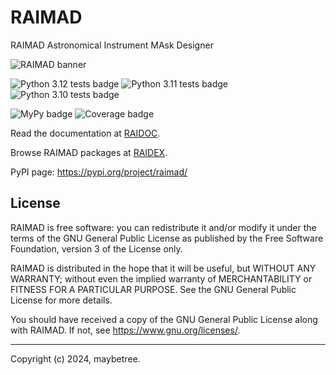 # RAIMAD

RAIMAD Astronomical Instrument MAsk Designer

![RAIMAD banner](img/raimad-banner.png)

![Python 3.12 tests badge](https://raw.githubusercontent.com/gist/maybeetree/767d80027892395f1cc61e4829810985/raw/tests312.svg)
![Python 3.11 tests badge](https://raw.githubusercontent.com/gist/maybeetree/767d80027892395f1cc61e4829810985/raw/tests311.svg)
![Python 3.10 tests badge](https://raw.githubusercontent.com/gist/maybeetree/767d80027892395f1cc61e4829810985/raw/tests310.svg)

![MyPy badge](https://raw.githubusercontent.com/gist/maybeetree/767d80027892395f1cc61e4829810985/raw/mypy.svg)
![Coverage badge](https://raw.githubusercontent.com/gist/maybeetree/767d80027892395f1cc61e4829810985/raw/coverage.svg)

Read the documentation at [RAIDOC](https://tifuun.github.io/raidoc/).

Browse RAIMAD packages at [RAIDEX](https://tifuun.github.io/raidex/).

PyPI page: <https://pypi.org/project/raimad/>

## License

RAIMAD is free software: you can redistribute it and/or modify it under
the terms of the GNU General Public License as published by the Free Software
Foundation, version 3 of the License only.

RAIMAD is distributed in the hope that it will be useful, but WITHOUT ANY
WARRANTY; without even the implied warranty of MERCHANTABILITY or FITNESS FOR A
PARTICULAR PURPOSE. See the GNU General Public License for more details.

You should have received a copy of the GNU General Public License along with
RAIMAD. If not, see <https://www.gnu.org/licenses/>. 

---

Copyright (c) 2024, maybetree.

